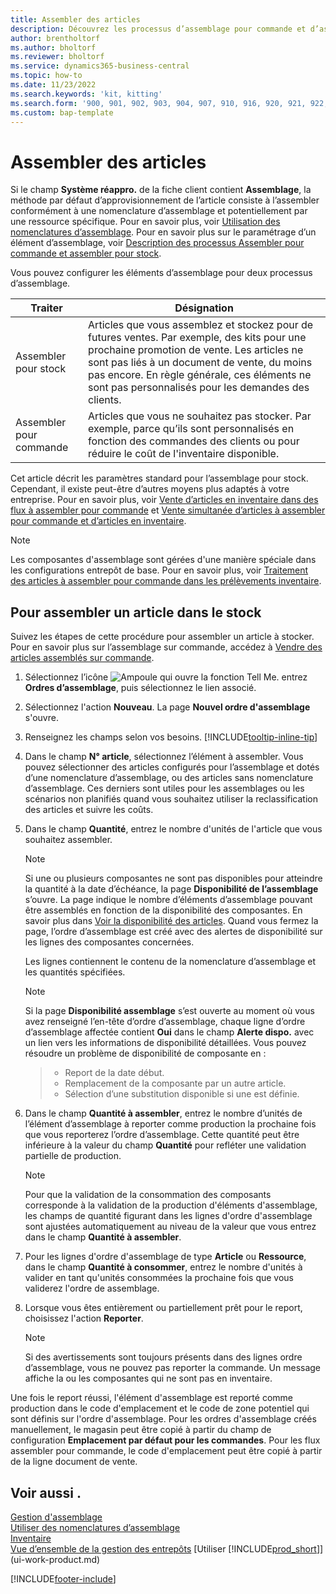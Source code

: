 ```yaml
---
title: Assembler des articles
description: Découvrez les processus d’assemblage pour commande et d’assemblage pour stock dans Business Central.
author: brentholtorf
ms.author: bholtorf
ms.reviewer: bholtorf
ms.service: dynamics365-business-central
ms.topic: how-to
ms.date: 11/23/2022
ms.search.keywords: 'kit, kitting'
ms.search.form: '900, 901, 902, 903, 904, 907, 910, 916, 920, 921, 922, 923, 940, 941, 942, 930, 931, 932, 914, 915, 905'
ms.custom: bap-template
---
```

# <a name="assemble-items"></a>Assembler des articles

Si le champ **Système réappro.** de la fiche client contient **Assemblage**, la méthode par défaut d’approvisionnement de l’article consiste à l’assembler conformément à une nomenclature d’assemblage et potentiellement par une ressource spécifique. Pour en savoir plus, voir [Utilisation des nomenclatures d’assemblage](assembly-how-work-assembly-boms.md). Pour en savoir plus sur le paramétrage d’un élément d’assemblage, voir [Description des processus Assembler pour commande et assembler pour stock](assembly-assemble-to-order-or-assemble-to-stock.md).

Vous pouvez configurer les éléments d’assemblage pour deux processus d’assemblage.

|Traiter  |Désignation  |
|---------|---------|
|Assembler pour stock     | Articles que vous assemblez et stockez pour de futures ventes. Par exemple, des kits pour une prochaine promotion de vente. Les articles ne sont pas liés à un document de vente, du moins pas encore. En règle générale, ces éléments ne sont pas personnalisés pour les demandes des clients.        |
|Assembler pour commande     | Articles que vous ne souhaitez pas stocker. Par exemple, parce qu’ils sont personnalisés en fonction des commandes des clients ou pour réduire le coût de l'inventaire disponible. |
  
Cet article décrit les paramètres standard pour l’assemblage pour stock. Cependant, il existe peut-être d’autres moyens plus adaptés à votre entreprise. Pour en savoir plus, voir [Vente d’articles en inventaire dans des flux à assembler pour commande](assembly-how-to-sell-assemble-to-order-items-and-inventory-items-together.md) et [Vente simultanée d’articles à assembler pour commande et d’articles en inventaire](assembly-how-to-sell-assemble-to-order-items-and-inventory-items-together.md).

> [!NOTE]  
> Les composantes d'assemblage sont gérées d'une manière spéciale dans les configurations entrepôt de base. Pour en savoir plus, voir [Traitement des articles à assembler pour commande dans les prélèvements inventaire](warehouse-how-to-pick-items-with-inventory-picks.md#handling-assemble-to-order-items-with-inventory-picks).

## <a name="to-assemble-an-item-to-stock"></a>Pour assembler un article dans le stock

Suivez les étapes de cette procédure pour assembler un article à stocker. Pour en savoir plus sur l’assemblage sur commande, accédez à [Vendre des articles assemblés sur commande](assembly-how-to-sell-items-assembled-to-order.md).

1. Sélectionnez l’icône ![Ampoule qui ouvre la fonction Tell Me.](media/ui-search/search_small.png "Dites-moi ce que vous voulez faire") entrez **Ordres d’assemblage**, puis sélectionnez le lien associé.  
2. Sélectionnez l'action **Nouveau**. La page **Nouvel ordre d'assemblage** s'ouvre.  
3. Renseignez les champs selon vos besoins. [!INCLUDE[tooltip-inline-tip](includes/tooltip-inline-tip_md.md)]
4. Dans le champ **N° article**, sélectionnez l’élément à assembler. Vous pouvez sélectionner des articles configurés pour l’assemblage et dotés d’une nomenclature d’assemblage, ou des articles sans nomenclature d’assemblage. Ces derniers sont utiles pour les assemblages ou les scénarios non planifiés quand vous souhaitez utiliser la reclassification des articles et suivre les coûts.  
5. Dans le champ **Quantité**, entrez le nombre d'unités de l'article que vous souhaitez assembler.  

    > [!NOTE]  
    >  Si une ou plusieurs composantes ne sont pas disponibles pour atteindre la quantité à la date d’échéance, la page **Disponibilité de l’assemblage** s’ouvre. La page indique le nombre d’éléments d’assemblage pouvant être assemblés en fonction de la disponibilité des composantes. En savoir plus dans [Voir la disponibilité des articles](inventory-how-availability-overview.md). Quand vous fermez la page, l’ordre d’assemblage est créé avec des alertes de disponibilité sur les lignes des composantes concernées.  

    Les lignes contiennent le contenu de la nomenclature d’assemblage et les quantités spécifiées.  

    > [!NOTE]  
    >  Si la page **Disponibilité assemblage** s’est ouverte au moment où vous avez renseigné l’en-tête d’ordre d’assemblage, chaque ligne d’ordre d’assemblage affectée contient **Oui** dans le champ **Alerte dispo.** avec un lien vers les informations de disponibilité détaillées. <!--check whether this field help is useful For more information, see Check Availability.--> Vous pouvez résoudre un problème de disponibilité de composante en :

    > * Report de la date début.
    > * Remplacement de la composante par un autre article.
    > * Sélection d’une substitution disponible si une est définie.  

6. Dans le champ **Quantité à assembler**, entrez le nombre d’unités de l’élément d’assemblage à reporter comme production la prochaine fois que vous reporterez l’ordre d’assemblage. Cette quantité peut être inférieure à la valeur du champ **Quantité** pour refléter une validation partielle de production.  

    > [!NOTE]  
    >  Pour que la validation de la consommation des composants corresponde à la validation de la production d'éléments d'assemblage, les champs de quantité figurant dans les lignes d'ordre d'assemblage sont ajustées automatiquement au niveau de la valeur que vous entrez dans le champ **Quantité à assembler**.  
7. Pour les lignes d'ordre d'assemblage de type **Article** ou **Ressource**, dans le champ **Quantité à consommer**, entrez le nombre d'unités à valider en tant qu'unités consommées la prochaine fois que vous validerez l'ordre de assemblage.
8. Lorsque vous êtes entièrement ou partiellement prêt pour le report, choisissez l'action **Reporter**.  

    > [!NOTE]  
    >  Si des avertissements sont toujours présents dans des lignes ordre d’assemblage, vous ne pouvez pas reporter la commande. Un message affiche la ou les composantes qui ne sont pas en inventaire.  

Une fois le report réussi, l'élément d'assemblage est reporté comme production dans le code d'emplacement et le code de zone potentiel qui sont définis sur l'ordre d'assemblage. Pour les ordres d'assemblage créés manuellement, le magasin peut être copié à partir du champ de configuration **Emplacement par défaut pour les commandes**. Pour les flux assembler pour commande, le code d'emplacement peut être copié à partir de la ligne document de vente.  

## <a name="see-also"></a>Voir aussi .

[Gestion d'assemblage](assembly-assemble-items.md)  
[Utiliser des nomenclatures d’assemblage](assembly-how-work-assembly-boms.md)  
[Inventaire](inventory-manage-inventory.md)  
[Vue d’ensemble de la gestion des entrepôts](design-details-warehouse-management.md)
[Utiliser [!INCLUDE[prod_short](includes/prod_short.md)]](ui-work-product.md)  

[!INCLUDE[footer-include](includes/footer-banner.md)]
